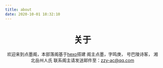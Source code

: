 ```yaml
---
title: about
date: 2020-10-01 18:32:10
---
```

<center>

# 关于
欢迎来到点墨阁，本部落阁基于<a href="https://hexo.io">hexo</a>搭建
阁主点墨，字鸣庚，
号巴陵诗客，
湘北岳州人氏
联系阁主请发送邮件至：zzy-ac@qq.com

</center>
